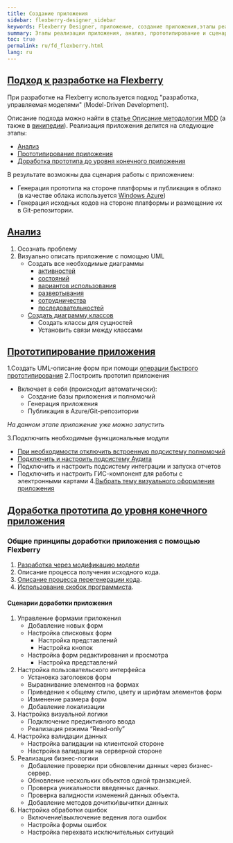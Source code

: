 ```yaml
---
title: Создание приложения
sidebar: flexberry-designer_sidebar
keywords: Flexberry Designer, приложение, создание приложения,этапы реализации приложения, анализ, протоип, прототипирование, модулии, сценарии доработки приложения
summary: Этапы реализации приложения, анализ, прототипирование и сценарии ддоработки приложения
toc: true
permalink: ru/fd_flexberry.html
lang: ru
---
```


## [Подход к разработке на Flexberry](fd_model-driven-architecture.html)

При разработке на Flexberry используется подход "разработка, управляемая моделями" (Model-Driven Development).

Описание подхода можно найти в [статье Описание методологии MDD](fd_model-driven-architecture.html) (а также в [википедии](http://ru.wikipedia.org/wiki/Model_Driven_Architecture)).
Реализация приложения делится на следующие этапы:

*	[Анализ](fd_analys.html)
*	[Прототипирование приложения](fd_using-quick-prototyping.html)
*	[Доработка прототипа до уровня конечного приложения](fd_development.html)

В результате возможны два сценария работы с приложением:

*	Генерация прототипа на стороне платформы и публикация в облако (в качестве облака используется [Windows Azure](http://www.windowsazure.com))
*	Генерация исходных кодов на стороне платформы и размещение их в Git-репозитории.

## [Анализ](fd_analys.html)

1.	Осознать проблему
2.	Визуально описать приложение с помощью UML
    *	Создать все необходимые диаграммы 
        * [активностей](fd_activity-diagram.html)
        * [состояний](fd_statechart-diagram.html)
        * [вариантов использования](fd_use-case-diagram.html)
        * [развертывания](fd_deployment-diagram.html)
        * [сотрудничества](fd_collaboration-diagram.html)
        * [последовательностей](fd_sequence-diagram.html)
    *	[Создать диаграмму классов](fd_editing-diagram.html)
        *	Создать классы для сущностей
        *	Установить связи между классами

## [Прототипирование приложения](fd_prototype-creation.html)

1.Создать UML-описание форм при помощи [операции быстрого прототипирования](fd_prototype-creation.html)
2.Построить прототип приложения
* 	Включает в себя (происходит автоматически):
    *	Создание базы приложения и полномочий
    *	Генерация приложения
    *	Публикация в Azure/Git-репозитории

*На данном этапе приложение уже можно запустить*

3.Подключить необходимые функциональные модули
*	[При необходимости отключить встроенную подсистему полномочий](efs_secutity.html)
*	[Подключить и настроить подсистему Аудита](fd_audit-flexberry-setup.html)
*	Подключить и настроить подсистему интеграции и запуска отчетов
*	Подключить и настроить ГИС-компонент для работы с электронными картами
4.[Выбрать тему визуального оформления приложения](fa_choose-theme.html)

## [Доработка прототипа до уровня конечного приложения](fd_application-development.html)

### Общие принципы доработки приложения с помощью Flexberry

1.	[Разработка через модификацию модели](fd_code-generation.ashx)
2.	Описание процесса получения исходного кода.
3.	[Описание процесса перегенерации кода](fd_code-generation.html).
4.	[Использование скобок программиста](fo_programmer-brackets.html).

#### Сценарии доработки приложения

1.	Управление формами приложения
    *	Добавление новых форм
    *	Настройка списковых форм
        *	Настройка представлений
        *	Настройка кнопок
    *	Настройка форм редактирования и просмотра
        *	Настройка представлений
2.	Настройка пользовательского интерфейса
    *	Установка заголовков форм
    *	Выравнивание элементов на формах
    *	Приведение к общему стилю, цвету и шрифтам элементов форм
    *	Изменение размера форм
    *	Добавление локализации
3.	Настройка визуальной логики
    *	Подключение предиктивного ввода
    *	Реализация режима “Read-only”
4.	Настройка валидации данных
    *	Настройка валидации на клиентской стороне
    *	Настройка валидации на серверной стороне
5.	Реализация бизнес-логики
    *	Добавление проверки при обновлении данных через бизнес-сервер.
    *	Обновление нескольких объектов одной транзакцией.
    *	Проверка уникальности введенных данных.
    *	Проверка валидности изменений данных объекта.
    *	Добавление методов дочитки\вычитки данных
6.	Настройка обработки ошибок
    *	Включение\выключение ведения лога ошибок
    *	Настройка формы ошибок
    *	Настройка перехвата исключительных ситуаций


